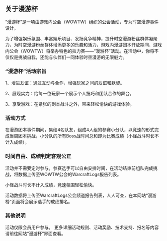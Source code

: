 ## 关于漫游杯

“漫游杯”是一项由游戏内公会（WOWTW）组织的公会活动，专为时空漫游事件设计。

为了增强娱乐氛围、丰富娱乐项目、发扬竞争精神，提升时空漫游粉丝群体凝聚力，为时空漫游粉丝群体增添更多的乐趣和活力，游戏内漫游团本开放期间，游戏内公会（WOWTW）将举办特色的拉力赛——“漫游杯”活动。在活动中，你将不仅仅是挑战自我，还能与伙伴们一同体验时空漫游的无限魅力。

### “漫游杯”活动宗旨

1、增进友谊：通过互动与合作，增强玩家之间的友谊和默契。

2、展现实力：给每一位玩家一个展示个人技巧和团队合作的舞台。

3、享受游戏：在紧张的副本战斗之外，带来轻松愉快的游戏体验。

### 活动方式

在漫游团本事件期间，集结4名队友，组成4人组的参赛小分队，以竞速的形式完成当周团本挑战，小分队的所有Boss战时间总和即为比赛成绩（小怪战斗时长不计入成绩）。

### 时间自由、成绩判定客观公正

活动并不需要定时参与，参赛选手可以自由安排时间，在活动结束前组队完成挑战，将数据上传至WOWTW公会的WarcraftLogs报告列表。

小怪战斗时长不计入成绩，竞速氛围轻松愉快。

活动数据将上传至WarcraftLogs公会频道报告列表，人人可查，在本网站“漫游榜”页面将会展示选手的成绩排名。

### 其他说明

活动仅限会员用户参与， 更多详细活动规则、活动奖励、技术支持、报名等内容请前往网站“漫游杯”界面查看。
